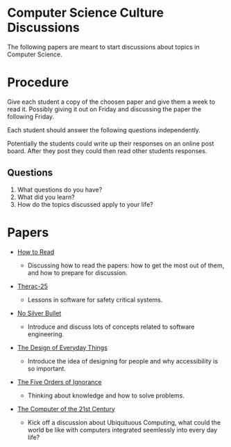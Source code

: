 # Computer Science Culture Discussions

The following papers are meant to start discussions about topics in Computer Science.

# Procedure

Give each student a copy of the choosen paper and give them a week to read it. Possibly giving it out on Friday and discussing the paper the following Friday.

Each student should answer the following questions independently.

Potentially the students could write up their responses on an online post board. After they post they could then read other students responses.

## Questions

1. What questions do you have?
2. What did you learn?
3. How do the topics discussed apply to your life?


# Papers

* [How to Read](https://www.google.com/url?sa=t&source=web&rct=j&url=http://pne.people.si.umich.edu/PDF/howtoread.pdf&ved=2ahUKEwiq6I_6oO3cAhXBqYMKHTjND_MQFjAAegQIBhAB&usg=AOvVaw3PMJonNPDJboKEclV0cJPK)
    * Discussing how to read the papers: how to get the most out of them, and how to prepare for discussion.

* [Therac-25](https://www.google.com/url?sa=t&source=web&rct=j&url=http://www.bowdoin.edu/~allen/courses/cs260/readings/therac.pdf&ved=2ahUKEwjn6bjyiPPcAhVS-6wKHdzdB6IQFjAGegQIBhAB&usg=AOvVaw2HWjdBGcuUfJRhqGB8W7s1&cshid=1534473999143)
    * Lessons in software for safety critical systems.

* [No Silver Bullet](https://www.google.com/url?sa=t&source=web&rct=j&url=http://worrydream.com/refs/Brooks-NoSilverBullet.pdf&ved=2ahUKEwj0_uT-hvPcAhUOW60KHU6sCgcQFjATegQICBAB&usg=AOvVaw20cEqaaafIne7poBfC8sx-&cshid=1534473546821)
    * Introduce and discuss lots of concepts related to software engineering.

* [The Design of Everyday Things](https://www.goodreads.com/work/quotes/18518-the-psychology-of-everyday-things)
    * Introduce the idea of designing for people and why accessibility is so important.

* [The Five Orders of Ignorance](https://www.researchgate.net/publication/27293624_The_Five_Orders_of_Ignorance)
    * Thinking about knowledge and how to solve problems.

* [The Computer of the 21st Century](https://www.google.com/url?sa=t&source=web&rct=j&url=https://www.ics.uci.edu/~corps/phaseii/Weiser-Computer21stCentury-SciAm.pdf&ved=2ahUKEwjOx5yCnu3cAhWI54MKHae9BhAQFjABegQICBAB&usg=AOvVaw1Om886fu-OIQvuWfKTUK9E&cshid=1534273460141)
    * Kick off a discussion about Ubiquituous Computing, what could the world be like with computers integrated seemlessly into every day life?

